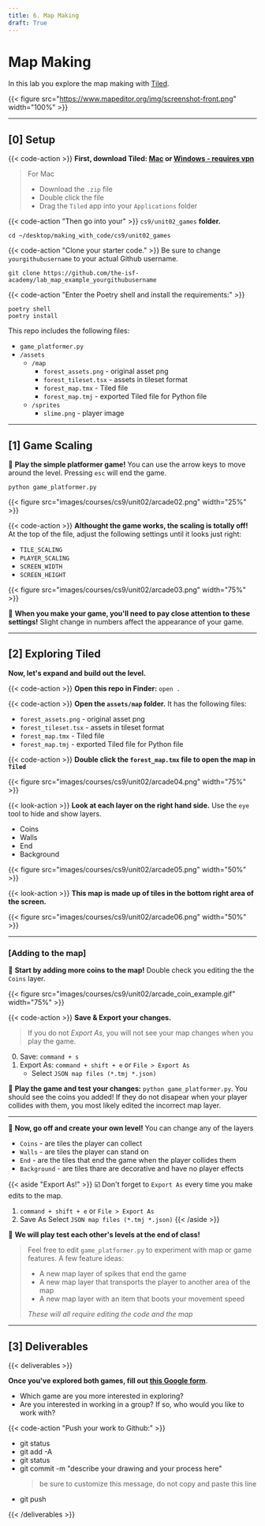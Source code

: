 ```yaml
---
title: 6. Map Making
draft: True
---
```


# Map Making

In this lab you explore the map making with [Tiled](https://doc.mapeditor.org/en/stable/). 

{{< figure src="https://www.mapeditor.org/img/screenshot-front.png" width="100%" >}}


--- 

## [0] Setup

{{< code-action >}} **First, download Tiled: [Mac](https://drive.google.com/file/d/1UbyM-hp0IEe4ryz03N5qSaWJkhXb7rJs/view?usp=sharing) or [Windows - requires vpn](https://thorbjorn.itch.io/tiled/download/eyJleHBpcmVzIjoxNjg0MTM1MTMyLCJpZCI6Mjg3Njh9.Q%2bpKwG4sifdwcTmqeuAbCdodS%2b0%3d)**

> For Mac
>   - Download the `.zip` file 
>   - Double click the file
>   - Drag the `Tiled` app into your `Applications` folder

{{< code-action "Then go into your" >}} `cs9/unit02_games` **folder.**
```shell
cd ~/desktop/making_with_code/cs9/unit02_games
```

{{< code-action "Clone your starter code." >}} Be sure to change `yourgithubusername` to your actual Github username.
```shell
git clone https://github.com/the-isf-academy/lab_map_example_yourgithubusername
```


{{< code-action "Enter the Poetry shell and install the requirements:" >}}
```shell
poetry shell
poetry install
```

This repo includes the following files:
- `game_platformer.py`
- `/assets`
    - `/map`
        - `forest_assets.png` - original asset png 
        - `forest_tileset.tsx` - assets in tileset format
        - `forest_map.tmx` - Tiled file
        - `forest_map.tmj` - exported Tiled file for Python file
    - `/sprites`
        - `slime.png` - player image



---


## [1] Game Scaling
👾 **Play the simple platformer game!** You can use the arrow keys to move around the level. Pressing `esc` will end the game. 

```shell
python game_platformer.py 
```

{{< figure src="images/courses/cs9/unit02/arcade02.png" width="25%" >}}

{{< code-action >}} **Althought the game works, the scaling is totally off!** At the top of the file, adjust the following settings until it looks just right:
- `TILE_SCALING`
- `PLAYER_SCALING`
- `SCREEN_WIDTH`
- `SCREEN_HEIGHT`

{{< figure src="images/courses/cs9/unit02/arcade03.png" width="75%" >}}

🤔 **When you make your game, you'll need to pay close attention to these settings!** Slight change in numbers affect the appearance of your game.

---


## [2] Exploring Tiled

**Now, let's expand and build out the level.**

{{< code-action >}} **Open this repo in Finder:** `open .`

{{< code-action >}} **Open the `assets/map` folder.** It has the following files:

- `forest_assets.png` - original asset png 
- `forest_tileset.tsx` - assets in tileset format
- `forest_map.tmx` - Tiled file
- `forest_map.tmj` - exported Tiled file for Python file

{{< code-action >}} **Double click the `forest_map.tmx` file to open the map in `Tiled`**

{{< figure src="images/courses/cs9/unit02/arcade04.png" width="75%" >}}


{{< look-action >}} **Look at each layer on the right hand side.** Use the `eye` tool to hide and show layers.
- Coins
- Walls
- End
- Background

{{< figure src="images/courses/cs9/unit02/arcade05.png" width="50%" >}}

{{< look-action >}} **This map is made up of tiles in the bottom right area of the screen.**

{{< figure src="images/courses/cs9/unit02/arcade06.png" width="50%" >}}

---

### [Adding to the map]

🎨 **Start by adding more coins to the map!** Double check you editing the the `Coins` layer. 

{{< figure src="images/courses/cs9/unit02/arcade_coin_example.gif" width="75%" >}}

{{< code-action >}} **Save & Export your changes.**
> If you do not *Export As*, you will not see your map changes when you play the game.
0. Save: `command + s`
0. Export As: `command + shift + e` or `File > Export As`
    - Select `JSON map files (*.tmj *.json)`

👾 **Play the game and test your changes:** `python game_platformer.py`. You should see the coins you added! If they do not disapear when your player collides with them, you most likely edited the incorrect map layer. 

---

🎨 **Now, go off and create your own level!** You can change any of the layers
- `Coins` - are tiles the player can collect
- `Walls` - are tiles the player can stand on
- `End` - are the tiles that end the game when the player collides them
- `Background` - are tiles thare are decorative and have no player effects
 
{{< aside "Export As!" >}}
☑️ Don't forget to `Export As` every time you make edits to the map. 

1. `command + shift + e` or `File > Export As`
2. Save As Select `JSON map files (*.tmj *.json)`
{{< /aside >}}

👾 **We will play test each other's levels at the end of class!**
> Feel free to edit `game_platformer.py` to experiment with map or game features. A few feature ideas: 
> - A new map layer of spikes that end the game
> - A new map layer that transports the player to another area of the map 
> - A new map layer with an item that boots your movement speed
>
> *These will all require editing the code and the map*  

---

## [3] Deliverables


{{< deliverables  >}}

**Once you've explored both games, fill out [this Google form](https://docs.google.com/forms/d/e/1FAIpQLSd5uRd-Ehmvu4x6LemzjVBFEIGiYmluTMxSPLDK6AruqbXMhg/viewform?usp=sf_link)**.

- Which game are you more interested in exploring?
- Are you interested in working in a group? If so, who would you like to work with?



{{< code-action "Push your work to Github:" >}}
- git status
- git add -A
- git status
- git commit -m "describe your drawing and your process here"
  > be sure to customize this message, do not copy and paste this line
- git push



{{< /deliverables >}}